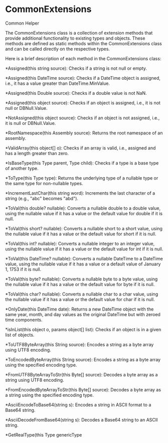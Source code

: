 # CommonExtensions
Common Helper 

The CommonExtensions class is a collection of extension methods that provide additional functionality to existing types and objects. These methods are defined as static methods within the CommonExtensions class and can be called directly on the respective types.

Here is a brief description of each method in the CommonExtensions class:

*Assigned(this string source): Checks if a string is not null or empty.

*Assigned(this DateTime source): Checks if a DateTime object is assigned, i.e., it has a value greater than DateTime.MinValue.

*Assigned(this Double source): Checks if a double value is not NaN.

*Assigned(this object source): Checks if an object is assigned, i.e., it is not null or DBNull.Value.

*NotAssigned(this object source): Checks if an object is not assigned, i.e., it is null or DBNull.Value.

*RootNamespace(this Assembly source): Returns the root namespace of an assembly.

*ValidArray(this object[] o): Checks if an array is valid, i.e., assigned and has a length greater than zero.

*IsBaseType(this Type parent, Type child): Checks if a type is a base type of another type.

*ToType(this Type type): Returns the underlying type of a nullable type or the same type for non-nullable types.

*IncrementLastChar(this string word): Increments the last character of a string (e.g., "abc" becomes "abd").

*ToVal(this double? nullable): Converts a nullable double to a double value, using the nullable value if it has a value or the default value for double if it is null.

*ToVal(this short? nullable): Converts a nullable short to a short value, using the nullable value if it has a value or the default value for short if it is null.

*ToVal(this int? nullable): Converts a nullable integer to an integer value, using the nullable value if it has a value or the default value for int if it is null.

*ToVal(this DateTime? nullable): Converts a nullable DateTime to a DateTime value, using the nullable value if it has a value or a default value of January 1, 1753 if it is null.

*ToVal(this byte? nullable): Converts a nullable byte to a byte value, using the nullable value if it has a value or the default value for byte if it is null.

*ToVal(this char? nullable): Converts a nullable char to a char value, using the nullable value if it has a value or the default value for char if it is null.

*OnlyDate(this DateTime date): Returns a new DateTime object with the same year, month, and day values as the original DateTime but with zeroed time components.

*isInList(this object o, params object[] list): Checks if an object is in a given list of objects.

*ToUTF8ByteArray(this String source): Encodes a string as a byte array using UTF8 encoding.

*ToEncodedByteArray<T>(this String source): Encodes a string as a byte array using the specified encoding type.

*FromUTF8ByteArrayToStr(this Byte[] source): Decodes a byte array as a string using UTF8 encoding.

*FromEncodedByteArrayToStr<T>(this Byte[] source): Decodes a byte array as a string using the specified encoding type.

*AsciiEncodeToBase64(string s): Encodes a string in ASCII format to a Base64 string.

*AsciiDecodeFromBase64(string s): Decodes a Base64 string to an ASCII string.

*GetRealType(this Type genericType
